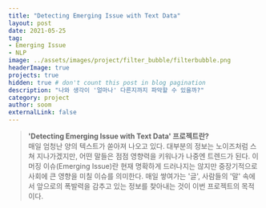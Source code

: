 ```yaml
---
title: "Detecting Emerging Issue with Text Data"
layout: post
date: 2021-05-25 
tag: 
- Emerging Issue
- NLP
image: ../assets/images/project/filter_bubble/filterbubble.png
headerImage: true
projects: true
hidden: true # don't count this post in blog pagination
description: "나와 생각이 '얼마나' 다른지까지 파악할 수 있을까?"
category: project
author: soom
externalLink: false
---
```


> **'Detecting Emerging Issue with Text Data' 프로젝트란?**    
매일 엄청난 양의 텍스트가 쏟아져 나오고 있다. 
대부분의 정보는 노이즈처럼 스쳐 지나가겠지만, 어떤 말들은 점점 영향력을 키워나가 나중엔 트렌드가 된다. 
이머징 이슈(Emerging Issue)란 현재 명확하게 드러나지는 않지만 중장기적으로 사회에 큰 영향을 미칠 이슈를 의미한다.
매일 쌓여가는 '글', 사람들의 '말' 속에서 앞으로의 폭발력을 감추고 있는 정보를 찾아내는 것이 이번 프로젝트의 목적이다.  

<br/><br/>
